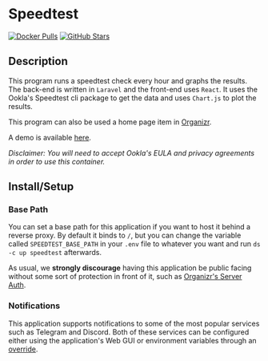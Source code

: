# Speedtest

[![Docker Pulls](https://img.shields.io/docker/pulls/henrywhitaker3/speedtest-tracker?style=flat-square&color=607D8B&label=docker%20pulls&logo=docker)](https://hub.docker.com/r/henrywhitaker3/speedtest-tracker)
[![GitHub Stars](https://img.shields.io/github/stars/henrywhitaker3/Speedtest-Tracker?style=flat-square&color=607D8B&label=github%20stars&logo=github)](https://github.com/henrywhitaker3/Speedtest-Tracker)

## Description

This program runs a speedtest check every hour and graphs the results. The back-end is written in `Laravel` and the front-end uses `React`. It uses the Ookla's Speedtest cli package to get the data and uses `Chart.js` to plot the results.

This program can also be used a home page item in [Organizr](https://organizr.app).

A demo is available [here](https://speedtest.henrywhitaker.com).

*Disclaimer: You will need to accept Ookla's EULA and privacy agreements in order to use this container.*

## Install/Setup

### Base Path

You can set a base path for this application if you want to host it behind a reverse proxy. By default it binds to `/`, but you can change the variable called `SPEEDTEST_BASE_PATH` in your `.env` file to whatever you want and run `ds -c up speedtest` afterwards.

As usual, we **strongly discourage** having this application be public facing without some sort of protection in front of it, such as [Organizr's Server Auth](https://docs.organizr.app/books/setup-features/page/serverauth).

### Notifications

This application supports notifications to some of the most popular services such as Telegram and Discord. Both of these services can be configured either using the application's Web GUI or environment variables through an [override](https://dockstarter.com/overrides/introduction).
